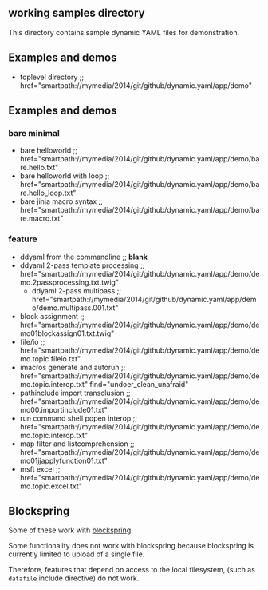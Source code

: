 ## working samples directory

This directory contains sample dynamic YAML files for demonstration.

## Examples and demos

* toplevel directory                ;; href="smartpath://mymedia/2014/git/github/dynamic.yaml/app/demo"

## Examples and demos

### bare minimal

* bare helloworld                   ;; href="smartpath://mymedia/2014/git/github/dynamic.yaml/app/demo/bare.hello.txt"
* bare helloworld with loop         ;; href="smartpath://mymedia/2014/git/github/dynamic.yaml/app/demo/bare.hello_loop.txt"
* bare jinja macro syntax           ;; href="smartpath://mymedia/2014/git/github/dynamic.yaml/app/demo/bare.macro.txt"

### feature

* ddyaml from the commandline       ;; __blank__
* ddyaml 2-pass template processing ;; href="smartpath://mymedia/2014/git/github/dynamic.yaml/app/demo/demo.2passprocessing.txt.twig"
    * ddyaml 2-pass multipass       ;; href="smartpath://mymedia/2014/git/github/dynamic.yaml/app/demo/demo.multipass.001.txt"
* block assignment                  ;; href="smartpath://mymedia/2014/git/github/dynamic.yaml/app/demo/demo01blockassign01.txt.twig"
* file/io                           ;; href="smartpath://mymedia/2014/git/github/dynamic.yaml/app/demo/demo.topic.fileio.txt"
* imacros generate and autorun      ;; href="smartpath://mymedia/2014/git/github/dynamic.yaml/app/demo/demo.topic.interop.txt" find="undoer_clean_unafraid"
* pathinclude import transclusion   ;; href="smartpath://mymedia/2014/git/github/dynamic.yaml/app/demo/demo00.importinclude01.txt"
* run command shell popen interop   ;; href="smartpath://mymedia/2014/git/github/dynamic.yaml/app/demo/demo.topic.interop.txt"
* map filter and listcomprehension  ;; href="smartpath://mymedia/2014/git/github/dynamic.yaml/app/demo/demo01jjapplyfunction01.txt"
* msft excel                        ;; href="smartpath://mymedia/2014/git/github/dynamic.yaml/app/demo/demo.topic.excel.txt"

## Blockspring

Some of these work with [blockspring](https://open.blockspring.com/dreftymac/2dc5183fbb912fc3c553fc14bbe15e43).

Some functionality does not work with blockspring because blockspring is currently limited to upload of a single file.

Therefore, features that depend on access to the local filesystem, (such as `datafile` include directive) do not work.





